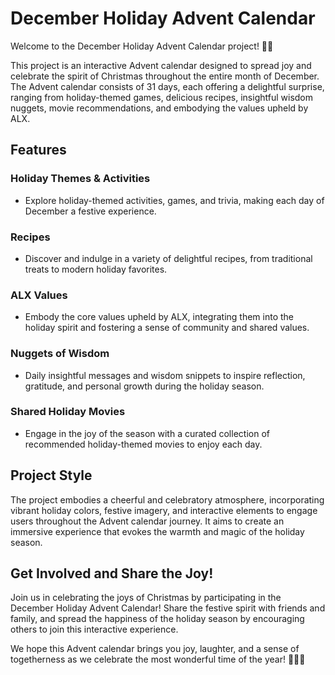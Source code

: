 # December Holiday Advent Calendar

Welcome to the December Holiday Advent Calendar project! 🎄✨

This project is an interactive Advent calendar designed to spread joy and celebrate the spirit of Christmas throughout the entire month of December. The Advent calendar consists of 31 days, each offering a delightful surprise, ranging from holiday-themed games, delicious recipes, insightful wisdom nuggets, movie recommendations, and embodying the values upheld by ALX.

## Features

### Holiday Themes & Activities
- Explore holiday-themed activities, games, and trivia, making each day of December a festive experience.

### Recipes
- Discover and indulge in a variety of delightful recipes, from traditional treats to modern holiday favorites.

### ALX Values
- Embody the core values upheld by ALX, integrating them into the holiday spirit and fostering a sense of community and shared values.

### Nuggets of Wisdom
- Daily insightful messages and wisdom snippets to inspire reflection, gratitude, and personal growth during the holiday season.

### Shared Holiday Movies
- Engage in the joy of the season with a curated collection of recommended holiday-themed movies to enjoy each day.

## Project Style

The project embodies a cheerful and celebratory atmosphere, incorporating vibrant holiday colors, festive imagery, and interactive elements to engage users throughout the Advent calendar journey. It aims to create an immersive experience that evokes the warmth and magic of the holiday season.

## Get Involved and Share the Joy!

Join us in celebrating the joys of Christmas by participating in the December Holiday Advent Calendar! Share the festive spirit with friends and family, and spread the happiness of the holiday season by encouraging others to join this interactive experience.

We hope this Advent calendar brings you joy, laughter, and a sense of togetherness as we celebrate the most wonderful time of the year! 🌟🎁🎉
